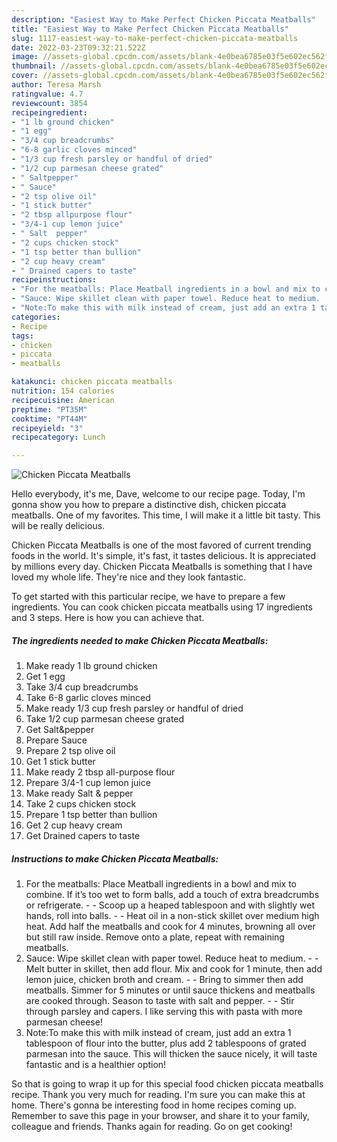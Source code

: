 ```yaml
---
description: "Easiest Way to Make Perfect Chicken Piccata Meatballs"
title: "Easiest Way to Make Perfect Chicken Piccata Meatballs"
slug: 1117-easiest-way-to-make-perfect-chicken-piccata-meatballs
date: 2022-03-23T09:32:21.522Z
image: //assets-global.cpcdn.com/assets/blank-4e0bea6785e03f5e602ec562f230caae08da540cada707380b4fe1bbebba43da.png
thumbnail: //assets-global.cpcdn.com/assets/blank-4e0bea6785e03f5e602ec562f230caae08da540cada707380b4fe1bbebba43da.png
cover: //assets-global.cpcdn.com/assets/blank-4e0bea6785e03f5e602ec562f230caae08da540cada707380b4fe1bbebba43da.png
author: Teresa Marsh
ratingvalue: 4.7
reviewcount: 3854
recipeingredient:
- "1 lb ground chicken"
- "1 egg"
- "3/4 cup breadcrumbs"
- "6-8 garlic cloves minced"
- "1/3 cup fresh parsley or handful of dried"
- "1/2 cup parmesan cheese grated"
- " Saltpepper"
- " Sauce"
- "2 tsp olive oil"
- "1 stick butter"
- "2 tbsp allpurpose flour"
- "3/4-1 cup lemon juice"
- " Salt  pepper"
- "2 cups chicken stock"
- "1 tsp better than bullion"
- "2 cup heavy cream"
- " Drained capers to taste"
recipeinstructions:
- "For the meatballs: Place Meatball ingredients in a bowl and mix to combine. If it’s too wet to form balls, add a touch of extra breadcrumbs or refrigerate.  Scoop up a heaped tablespoon and with slightly wet hands, roll into balls.  Heat oil in a non-stick skillet over medium high heat. Add half the meatballs and cook for 4 minutes, browning all over but still raw inside. Remove onto a plate, repeat with remaining meatballs."
- "Sauce: Wipe skillet clean with paper towel. Reduce heat to medium.  Melt butter in skillet, then add flour. Mix and cook for 1 minute, then add lemon juice, chicken broth and cream.  Bring to simmer then add meatballs. Simmer for 5 minutes or until sauce thickens and meatballs are cooked through. Season to taste with salt and pepper.  Stir through parsley and capers. I like serving this with pasta with more parmesan cheese!"
- "Note:To make this with milk instead of cream, just add an extra 1 tablespoon of flour into the butter, plus add 2 tablespoons of grated parmesan into the sauce. This will thicken the sauce nicely, it will taste fantastic and is a healthier option!"
categories:
- Recipe
tags:
- chicken
- piccata
- meatballs

katakunci: chicken piccata meatballs 
nutrition: 154 calories
recipecuisine: American
preptime: "PT35M"
cooktime: "PT44M"
recipeyield: "3"
recipecategory: Lunch

---
```



![Chicken Piccata Meatballs](//assets-global.cpcdn.com/assets/blank-4e0bea6785e03f5e602ec562f230caae08da540cada707380b4fe1bbebba43da.png)

Hello everybody, it's me, Dave, welcome to our recipe page. Today, I'm gonna show you how to prepare a distinctive dish, chicken piccata meatballs. One of my favorites. This time, I will make it a little bit tasty. This will be really delicious.

Chicken Piccata Meatballs is one of the most favored of current trending foods in the world. It's simple, it's fast, it tastes delicious. It is appreciated by millions every day. Chicken Piccata Meatballs is something that I have loved my whole life. They're nice and they look fantastic.




To get started with this particular recipe, we have to prepare a few ingredients. You can cook chicken piccata meatballs using 17 ingredients and 3 steps. Here is how you can achieve that.

<!--inarticleads1-->

##### The ingredients needed to make Chicken Piccata Meatballs:

1. Make ready 1 lb ground chicken
1. Get 1 egg
1. Take 3/4 cup breadcrumbs
1. Take 6-8 garlic cloves minced
1. Make ready 1/3 cup fresh parsley or handful of dried
1. Take 1/2 cup parmesan cheese grated
1. Get  Salt&amp;pepper
1. Prepare  Sauce
1. Prepare 2 tsp olive oil
1. Get 1 stick butter
1. Make ready 2 tbsp all-purpose flour
1. Prepare 3/4-1 cup lemon juice
1. Make ready  Salt &amp; pepper
1. Take 2 cups chicken stock
1. Prepare 1 tsp better than bullion
1. Get 2 cup heavy cream
1. Get  Drained capers to taste




<!--inarticleads2-->

##### Instructions to make Chicken Piccata Meatballs:

1. For the meatballs: Place Meatball ingredients in a bowl and mix to combine. If it’s too wet to form balls, add a touch of extra breadcrumbs or refrigerate. -  - Scoop up a heaped tablespoon and with slightly wet hands, roll into balls. -  - Heat oil in a non-stick skillet over medium high heat. Add half the meatballs and cook for 4 minutes, browning all over but still raw inside. Remove onto a plate, repeat with remaining meatballs.
1. Sauce: Wipe skillet clean with paper towel. Reduce heat to medium. -  - Melt butter in skillet, then add flour. Mix and cook for 1 minute, then add lemon juice, chicken broth and cream. -  - Bring to simmer then add meatballs. Simmer for 5 minutes or until sauce thickens and meatballs are cooked through. Season to taste with salt and pepper. -  - Stir through parsley and capers. I like serving this with pasta with more parmesan cheese!
1. Note:To make this with milk instead of cream, just add an extra 1 tablespoon of flour into the butter, plus add 2 tablespoons of grated parmesan into the sauce. This will thicken the sauce nicely, it will taste fantastic and is a healthier option!




So that is going to wrap it up for this special food chicken piccata meatballs recipe. Thank you very much for reading. I'm sure you can make this at home. There's gonna be interesting food in home recipes coming up. Remember to save this page in your browser, and share it to your family, colleague and friends. Thanks again for reading. Go on get cooking!
